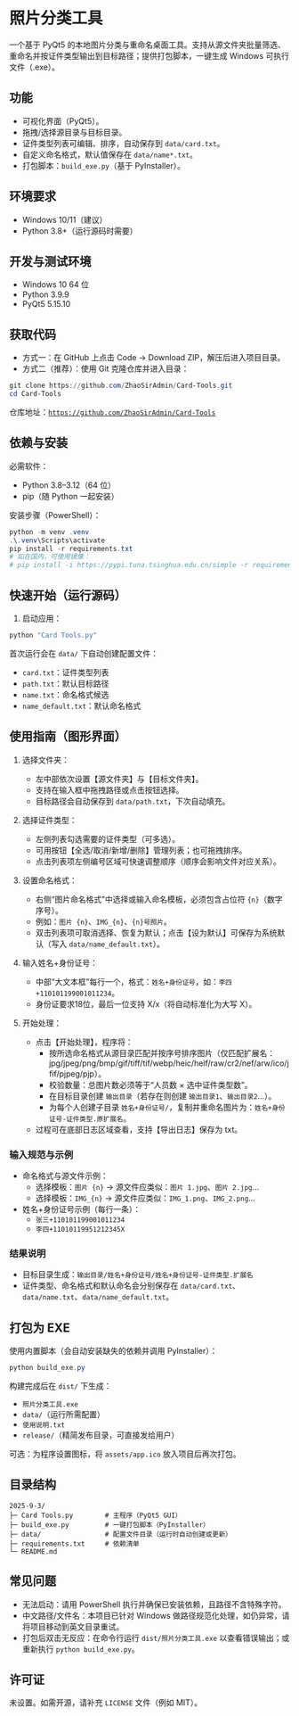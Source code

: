 # 照片分类工具

一个基于 PyQt5 的本地图片分类与重命名桌面工具。支持从源文件夹批量筛选、重命名并按证件类型输出到目标路径；提供打包脚本，一键生成 Windows 可执行文件（.exe）。

## 功能
- 可视化界面（PyQt5）。
- 拖拽/选择源目录与目标目录。
- 证件类型列表可编辑、排序，自动保存到 `data/card.txt`。
- 自定义命名格式，默认值保存在 `data/name*.txt`。
- 打包脚本：`build_exe.py`（基于 PyInstaller）。

## 环境要求
- Windows 10/11（建议）
- Python 3.8+（运行源码时需要）

## 开发与测试环境
- Windows 10 64 位
- Python 3.9.9
- PyQt5 5.15.10

## 获取代码
- 方式一：在 GitHub 上点击 Code → Download ZIP，解压后进入项目目录。
- 方式二（推荐）：使用 Git 克隆仓库并进入目录：

```powershell
git clone https://github.com/ZhaoSirAdmin/Card-Tools.git
cd Card-Tools
```

仓库地址：[`https://github.com/ZhaoSirAdmin/Card-Tools`](https://github.com/ZhaoSirAdmin/Card-Tools)

## 依赖与安装
必需软件：
- Python 3.8–3.12（64 位）
- pip（随 Python 一起安装）

安装步骤（PowerShell）：
```powershell
python -m venv .venv
.\.venv\Scripts\activate
pip install -r requirements.txt
# 如在国内，可使用镜像：
# pip install -i https://pypi.tuna.tsinghua.edu.cn/simple -r requirements.txt
```

## 快速开始（运行源码）
1) 启动应用：

```powershell
python "Card Tools.py"
```

首次运行会在 `data/` 下自动创建配置文件：
- `card.txt`：证件类型列表
- `path.txt`：默认目标路径
- `name.txt`：命名格式候选
- `name_default.txt`：默认命名格式

## 使用指南（图形界面）
1) 选择文件夹：
   - 左中部依次设置【源文件夹】与【目标文件夹】。
   - 支持在输入框中拖拽路径或点击按钮选择。
   - 目标路径会自动保存到 `data/path.txt`，下次自动填充。

2) 选择证件类型：
   - 左侧列表勾选需要的证件类型（可多选）。
   - 可用按钮【全选/取消/新增/删除】管理列表；也可拖拽排序。
   - 点击列表项左侧编号区域可快速调整顺序（顺序会影响文件对应关系）。

3) 设置命名格式：
   - 右侧“图片命名格式”中选择或输入命名模板，必须包含占位符 `{n}`（数字序号）。
   - 例如：`图片 {n}`、`IMG_{n}`、`{n}号照片`。
   - 双击列表项可取消选择、恢复为默认；点击【设为默认】可保存为系统默认（写入 `data/name_default.txt`）。

4) 输入姓名+身份证号：
   - 中部“大文本框”每行一个，格式：`姓名+身份证号`，如：`李四+110101199001011234`。
   - 身份证要求18位，最后一位支持 X/x（将自动标准化为大写 X）。

5) 开始处理：
   - 点击【开始处理】，程序将：
     - 按所选命名格式从源目录匹配并按序号排序图片（仅匹配扩展名：jpg/jpeg/png/bmp/gif/tiff/tif/webp/heic/heif/raw/cr2/nef/arw/ico/jfif/pjpeg/pjp）。
     - 校验数量：总图片数必须等于“人员数 × 选中证件类型数”。
     - 在目标目录创建 `输出目录`（若存在则创建 `输出目录1`、`输出目录2`…）。
     - 为每个人创建子目录 `姓名+身份证号/`，复制并重命名图片为：`姓名+身份证号-证件类型.原扩展名`。
   - 过程可在底部日志区域查看，支持【导出日志】保存为 txt。

### 输入规范与示例
- 命名格式与源文件示例：
  - 选择模板：`图片 {n}` → 源文件应类似：`图片 1.jpg`、`图片 2.jpg`…
  - 选择模板：`IMG_{n}` → 源文件应类似：`IMG_1.png`、`IMG_2.png`…
- 姓名+身份证号示例（每行一条）：
  - `张三+110101199001011234`
  - `李四+11010119951212345X`

### 结果说明
- 目标目录生成：`输出目录/姓名+身份证号/姓名+身份证号-证件类型.扩展名`
- 证件类型、命名格式和默认命名会分别保存在 `data/card.txt`、`data/name.txt`、`data/name_default.txt`。

## 打包为 EXE
使用内置脚本（会自动安装缺失的依赖并调用 PyInstaller）：

```powershell
python build_exe.py
```

构建完成后在 `dist/` 下生成：
- `照片分类工具.exe`
- `data/`（运行所需配置）
- `使用说明.txt`
- `release/`（精简发布目录，可直接发给用户）

可选：为程序设置图标，将 `assets/app.ico` 放入项目后再次打包。

## 目录结构
```
2025-9-3/
├─ Card Tools.py        # 主程序（PyQt5 GUI）
├─ build_exe.py         # 一键打包脚本（PyInstaller）
├─ data/                # 配置文件目录（运行时自动创建或更新）
├─ requirements.txt     # 依赖清单
└─ README.md
```

## 常见问题
- 无法启动：请用 PowerShell 执行并确保已安装依赖，且路径不含特殊字符。
- 中文路径/文件名：本项目已针对 Windows 做路径规范化处理，如仍异常，请将项目移动到英文目录重试。
- 打包后双击无反应：在命令行运行 `dist/照片分类工具.exe` 以查看错误输出；或重新执行 `python build_exe.py`。

## 许可证
未设置。如需开源，请补充 `LICENSE` 文件（例如 MIT）。



